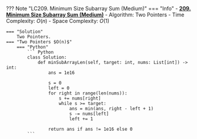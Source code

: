 ??? Note "LC209. Minimum Size Subarray Sum (Medium)"
    === "Info"
        - **<a href="https://leetcode-cn.com/problems/minimum-size-subarray-sum/" target="_blank">209. Minimum Size Subarray Sum (Medium)</a>**
        - Algorithm: Two Pointers
        - Time Complexity: $O(n)$
        - Space Complexity: $O(1)$

    === "Solution"
        Two Pointers.
    === "Two Pointers $O(n)$"
        === "Python"
            ``` Python
            class Solution:
                def minSubArrayLen(self, target: int, nums: List[int]) -> int:
                    ans = 1e16

                    s = 0
                    left = 0
                    for right in range(len(nums)):
                        s += nums[right]
                        while s >= target:
                            ans = min(ans, right - left + 1)
                            s -= nums[left]
                            left += 1

                    return ans if ans != 1e16 else 0            
            ```